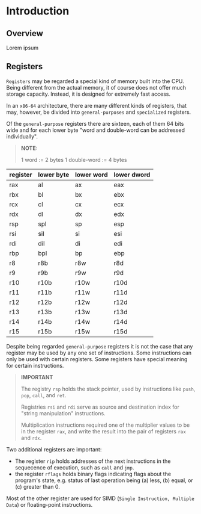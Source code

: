 # Introduction

## Overview

Lorem ipsum

## Registers

`Registers` may be regarded a special kind of memory built into the CPU.
Being different from the actual memory, it of course does not offer much
storage capacity.
Instead, it is designed for extremely fast access.

In an `x86-64` architecture, there are many different kinds of registers,
that may, however, be divided into `general-purposes` and `specialized`
registers.

Of the `general-purpose` registers there are sixteen, each of them 64 bits wide
and for each lower byte "word and double-word can be addressed individually".

> **NOTE:**
>
> 1 word        := 2 bytes
> 1 double-word := 4 bytes

| register | lower byte | lower word | lower dword |
|----------|------------|------------|-------------|
| rax      | al         | ax         | eax         |
| rbx      | bl         | bx         | ebx         |
| rcx      | cl         | cx         | ecx         |
| rdx      | dl         | dx         | edx         |
| rsp      | spl        | sp         | esp         |
| rsi      | sil        | si         | esi         |
| rdi      | dil        | di         | edi         |
| rbp      | bpl        | bp         | ebp         |
| r8       | r8b        | r8w        | r8d         |
| r9       | r9b        | r9w        | r9d         |
| r10      | r10b       | r10w       | r10d        |
| r11      | r11b       | r11w       | r11d        |
| r12      | r12b       | r12w       | r12d        |
| r13      | r13b       | r13w       | r13d        |
| r14      | r14b       | r14w       | r14d        |
| r15      | r15b       | r15w       | r15d        |

Despite being regarded `general-purpose` registers it is not the case that any
register may be used by any one set of instructions.
Some instructions can only be used with certain registers.
Some registers have special meaning for certain instructions.

> **IMPORTANT**
>
> The registry `rsp` holds the stack pointer, used by instructions like `push`,
> `pop`, `call`, and `ret`.
>
> Registries `rsi` and `rdi` serve as source and destination index for "string
> manipulation" instructions.
>
> Multiplication instructions required one of the multiplier values to be in 
> the register `rax`, and write the result into the pair of registers `rax` and
> `rdx`.

Two additional registers are important:

* The register `rip` holds addresses of the next instructions in the sequecence
  of execution, such as `call` and `jmp`.
* the register `rflags` holds binary flags indicating flags about the program's
  state, e.g. status of last operation being (a) less, (b) equal, or (c) 
  greater than 0.

Most of the other register are used for SIMD (`Single Instruction, Multiple 
Data`) or floating-point instructions.



